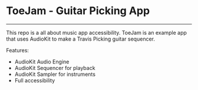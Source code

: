 # ToeJam - Guitar Picking App

---

This repo is a all about music app accessibility. ToeJam is an example app that uses AudioKit to make a Travis Picking guitar sequencer.

Features:
 - AudioKit Audio Engine
 - AudioKit Sequencer for playback
 - AudioKit Sampler for instruments
 - Full accessibility

